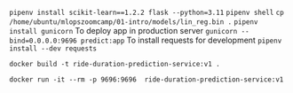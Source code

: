 `pipenv install scikit-learn==1.2.2 flask --python=3.11`
`pipenv shell`
`cp /home/ubuntu/mlopszoomcamp/01-intro/models/lin_reg.bin .`
`pipenv install gunicorn`
To deploy app in production server
`gunicorn --bind=0.0.0.0:9696 predict:app`
To install requests for development
`pipenv install --dev requests`

`docker build -t ride-duration-prediction-service:v1 .`

`docker run -it --rm -p 9696:9696  ride-duration-prediction-service:v1`